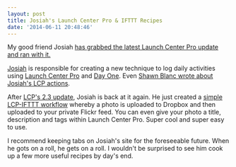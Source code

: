 ```yaml
---
layout: post
title: Josiah's Launch Center Pro & IFTTT Recipes
date: '2014-06-11 20:48:46'
---
```


My good friend Josiah [has grabbed the latest Launch Center Pro update and ran with it.](http://jwie.be/writing/launch-center-pro-updated/) 

[Josiah](jwie.be) is responsible for creating a new technique to log daily activities using [Launch Center Pro](https://itunes.apple.com/ca/app/launch-center-pro/id532016360?mt=8&uo=4&at=1l3v5At) and [Day One](https://itunes.apple.com/ca/app/day-one-journal-diary/id421706526?mt=8&uo=4&at=1l3v5At). Even [Shawn Blanc wrote about Josiah's LCP actions](http://shawnblanc.net/2014/03/reporter-day-one-and-launch-center-pro/). 

After [LCP's 2.3 update](http://www.macstories.net/reviews/launch-center-pro-2-3-extends-ios-automation/), Josiah is back at it again. He just created a [simple LCP-IFTTT workflow](http://jwie.be/writing/launch-center-pro-updated/) whereby a photo is uploaded to Dropbox and then uploaded to your private Flickr feed. You can even give your photo a title, description and tags within Launch Center Pro. Super cool and super easy to use.

I recommend keeping tabs on Josiah's site for the foreseeable future. When he gots on a roll, he gets on a roll. I wouldn't be surprised to see him cook up a few more useful recipes by day's end.